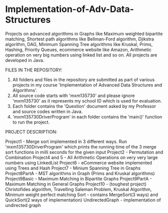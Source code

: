 # Implementation-of-Adv-Data-Structures
Projects on advanced algorithms in Graphs like Maximum weighted bipartite matching, Shortest path algorithms like Bellman-Ford algorithm, Djikstra algorithm, DAG, Minimum Spanning Tree algorithms like Kruskal, Prims, Hashing, Priority Queues, ecommerce website like Amazon,  Arithmetic operation on very big numbers using linked list and so on. 
All projects are developed in Java.

FILES IN THE REPOSITORY:

1) All folders and files in the repository are submitted as part of various projects in my course 'Implementation of Advanced Data Structures and Algorithms'.
2) All source code starts with 'mxm135730<fileName>' and please ignore 'mxm135730' as it represents my school ID which is used for evaluation.
3) Each folder contains the 'Question' document asked by my Professor and source codes written in Java.
4) 'mxm135730DriverProgram' in each folder contains the 'main()' function to run the project.

PROJECT DESCRIPTION:

Project1 - Merge sort implemented in 3 different ways. Run 'mxm135730DriverProgram' which prints the running time of the 3 merge sort functions in milli seconds for the given input
Project2 - Permutation and Combination
Project4 and 5 - All Arithmetic Operations on very very large numbers using LinkedList
Project6 - eCommerce website implemented using Trees and Hash
Project7 - Minium Spanning Tree in Graphs
Project8PartA - MST algorithms in Graph (Prims and Kruskal algorithms)
Project9Basic - Maximum Matching in Bipartite Graphs
Project9PartA - Maximum Matching in General Graphs
Project10 - (toughest project) Christofides algorithm, Travelling Saleman Problem, Kruskal Algorithm, Minimum weight perfect matching
Sort - contains MergeSort(3 ways) and QuickSort(2 ways of implementation)
UndirectedGraph - implementation of undirected graph

